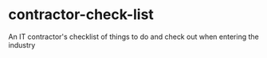 contractor-check-list
=====================

An IT contractor's checklist of things to do and check out when entering the industry
